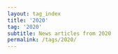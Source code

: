 ```yaml
---
layout: tag_index
title: '2020'
tag: '2020'
subtitle: News articles from 2020
permalink: /tags/2020/
---
```

